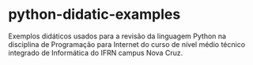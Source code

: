 # python-didatic-examples

Exemplos didáticos usados para a revisão da linguagem Python na disciplina de Programação para Internet do curso de nível médio técnico integrado de Informática do IFRN campus Nova Cruz.
